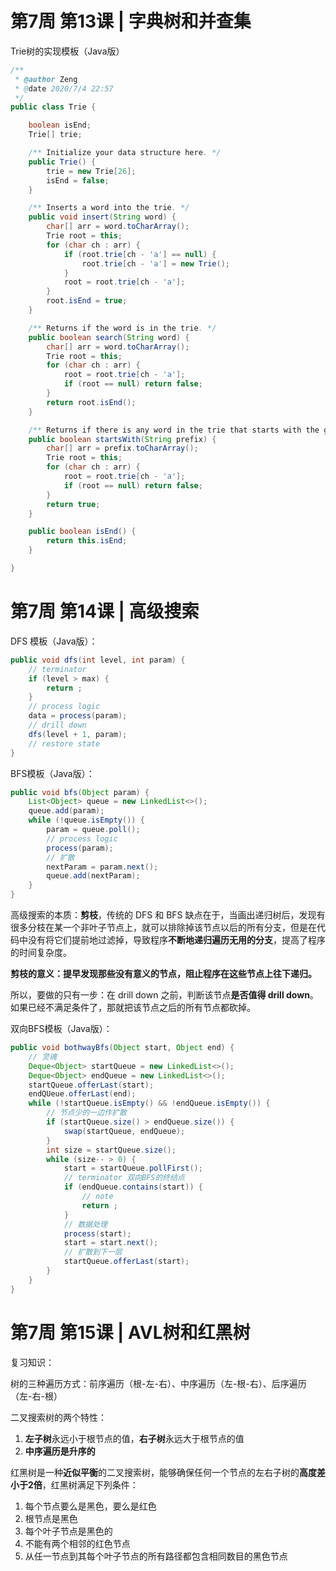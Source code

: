 # 第7周 第13课 | 字典树和并查集

Trie树的实现模板（Java版）

```java
/**
 * @author Zeng
 * @date 2020/7/4 22:57
 */
public class Trie {

    boolean isEnd;
    Trie[] trie;

    /** Initialize your data structure here. */
    public Trie() {
        trie = new Trie[26];
        isEnd = false;
    }

    /** Inserts a word into the trie. */
    public void insert(String word) {
        char[] arr = word.toCharArray();
        Trie root = this;
        for (char ch : arr) {
            if (root.trie[ch - 'a'] == null) {
                root.trie[ch - 'a'] = new Trie();
            }
            root = root.trie[ch - 'a'];
        }
        root.isEnd = true;
    }

    /** Returns if the word is in the trie. */
    public boolean search(String word) {
        char[] arr = word.toCharArray();
        Trie root = this;
        for (char ch : arr) {
            root = root.trie[ch - 'a'];
            if (root == null) return false;
        }
        return root.isEnd();
    }

    /** Returns if there is any word in the trie that starts with the given prefix. */
    public boolean startsWith(String prefix) {
        char[] arr = prefix.toCharArray();
        Trie root = this;
        for (char ch : arr) {
            root = root.trie[ch - 'a'];
            if (root == null) return false;
        }
        return true;
    }

    public boolean isEnd() {
        return this.isEnd;
    }

}
```

# 第7周 第14课 | 高级搜索

DFS 模板（Java版）：

```java
public void dfs(int level, int param) {
    // terminator
    if (level > max) {
        return ;
    }
    // process logic
    data = process(param);
    // drill down
    dfs(level + 1, param);
    // restore state
}
```

BFS模板（Java版）：

```java
public void bfs(Object param) {
    List<Object> queue = new LinkedList<>();
    queue.add(param);
    while (!queue.isEmpty()) {
        param = queue.poll();
        // process logic
        process(param);
        // 扩散
        nextParam = param.next();
        queue.add(nextParam);
    }
}
```

高级搜索的本质：**剪枝**，传统的 DFS 和 BFS 缺点在于，当画出递归树后，发现有很多分枝在某一个非叶子节点上，就可以排除掉该节点以后的所有分支，但是在代码中没有将它们提前地过滤掉，导致程序**不断地递归遍历无用的分支**，提高了程序的时间复杂度。

**剪枝的意义：提早发现那些没有意义的节点，阻止程序在这些节点上往下递归。**

所以，要做的只有一步：在 drill down 之前，判断该节点**是否值得 drill down**。如果已经不满足条件了，那就把该节点之后的所有节点都砍掉。

双向BFS模板（Java版）：

```java
public void bothwayBfs(Object start, Object end) {
    // 灵魂
    Deque<Object> startQueue = new LinkedList<>();
    Deque<Object> endQueue = new LinkedList<>();
    startQueue.offerLast(start);
    endQUeue.offerLast(end);
    while (!startQueue.isEmpty() && !endQueue.isEmpty()) {
        // 节点少的一边作扩散
        if (startQueue.size() > endQueue.size()) {
            swap(startQueue, endQueue);
        }
        int size = startQueue.size();
        while (size-- > 0) {
            start = startQueue.pollFirst();
            // terminator 双向BFS的终结点
            if (endQueue.contains(start)) {
                // note
                return ;
            }
            // 数据处理
            process(start);
            start = start.next();
            // 扩散到下一层
            startQueue.offerLast(start);
        }
    }
}
```

# 第7周 第15课 | AVL树和红黑树

复习知识：

树的三种遍历方式：前序遍历（根-左-右）、中序遍历（左-根-右）、后序遍历（左-右-根）

二叉搜索树的两个特性：

1. **左子树**永远小于根节点的值，**右子树**永远大于根节点的值
2. **中序遍历是升序的**

红黑树是一种**近似平衡**的二叉搜索树，能够确保任何一个节点的左右子树的**高度差小于2倍**，红黑树满足下列条件：

1. 每个节点要么是黑色，要么是红色
2. 根节点是黑色
3. 每个叶子节点是黑色的
4. 不能有两个相邻的红色节点
5. 从任一节点到其每个叶子节点的所有路径都包含相同数目的黑色节点